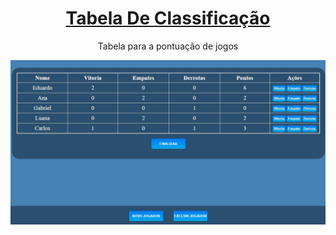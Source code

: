 <div align='center'>
 
 <h1><a href='https://eduardohbarbosa.github.io/TabelaDeClassificacao/'>Tabela De Classificação</a></h1>
 
 <p>Tabela para a pontuação de jogos</p>
 
 <img src='classificacao.JPG'>
           
</iv>
 
